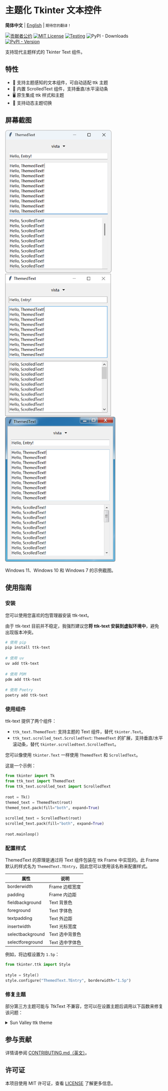 # 主题化 Tkinter 文本控件

**简体中文** |
[English](./README.md) |
<small>期待您的翻译！</small>

[![贡献者公约](https://img.shields.io/badge/贡献者公约-2.1-4baaaa.svg)](./CODE_OF_CONDUCT_zh.md)
[![MIT License](https://img.shields.io/github/license/Jesse205/ttk-text?label=%E8%AE%B8%E5%8F%AF%E8%AF%81)](./LICENSE)
[![Testing](https://github.com/Jesse205/ttk-text/actions/workflows/testing.yml/badge.svg)](https://github.com/Jesse205/ttk-text/actions/workflows/testing.yml)
![PyPI - Downloads](https://img.shields.io/pypi/dm/ttk-text?label=%E4%B8%8B%E8%BD%BD%E9%87%8F)
[![PyPI - Version](https://img.shields.io/pypi/v/ttk-text)](https://pypi.org/project/ttk-text/)

支持现代主题样式的 Tkinter Text 组件。

## 特性

- 🎨 支持主题感知的文本组件，可自动适配 ttk 主题
- 📜 内置 ScrolledText 组件，支持垂直/水平滚动条
- 🖥️ 原生集成 ttk 样式和主题
- 🔄 支持动态主题切换

## 屏幕截图

<div>
<img src="./doc/images/screenshots/windows11.webp" alt="Windows 11" width="338.7">
<img src="./doc/images/screenshots/windows10.webp" alt="Windows 10" width="337">
<img src="./doc/images/screenshots/windows7.webp" alt="Windows 7" width="350.7">
</div>

Windows 11、Windows 10 和 Windows 7 的示例截图。

## 使用指南

### 安装

您可以使用您喜欢的包管理器安装 ttk-text。

由于 ttk-text 目前并不稳定，我强烈建议您**将 ttk-text 安装到虚拟环境中**，避免出现版本冲突。

```bash
# 使用 pip
pip install ttk-text

# 使用 uv
uv add ttk-text

# 使用 PDM
pdm add ttk-text

# 使用 Poetry
poetry add ttk-text
```

### 使用组件

ttk-text 提供了两个组件：

- `ttk_text.ThemedText`: 支持主题的 Text 组件，替代 `tkinter.Text`。
- `ttk_text.scrolled_text.ScrolledText`: `ThemedText` 的扩展，支持垂直/水平滚动条，替代 `tkinter.scrolledtext.ScrolledText`。

您可以像使用 `tkinter.Text` 一样使用 `ThemedText` 和 `ScrolledText`。

这是一个示例：

```python
from tkinter import Tk
from ttk_text import ThemedText
from ttk_text.scrolled_text import ScrolledText

root = Tk()
themed_text = ThemedText(root)
themed_text.pack(fill="both", expand=True)

scrolled_text = ScrolledText(root)
scrolled_text.pack(fill="both", expand=True)

root.mainloop()
```

### 配置样式

ThemedText 的原理是通过将 Text 组件包装在 ttk Frame 中实现的。此 Frame 默认的样式名为 `ThemedText.TEntry`，因此您可以使用该名称来配置样式。

| 属性             | 说明            |
| ---------------- | --------------- |
| borderwidth      | Frame 边框宽度  |
| padding          | Frame 内边距    |
| fieldbackground  | Text 背景色     |
| foreground       | Text 字体色     |
| textpadding      | Text 外边距     |
| insertwidth      | Text 光标宽度   |
| selectbackground | Text 选中背景色 |
| selectforeground | Text 选中字体色 |

例如，将边框设置为 `1.5p`：

```python
from tkinter.ttk import Style

style = Style()
style.configure("ThemedText.TEntry", borderwidth="1.5p")
```

### 修复主题

部分第三方主题可能与 TtkText 不兼容，您可以在设置主题后调用以下函数来修复该问题：

<details>
<summary>Sun Valley ttk theme</summary>

```python
from tkinter.ttk import Style
import sv_ttk


def fix_sv_ttk(style: Style):
    if sv_ttk.get_theme() == "light":
        style.configure("ThemedText.TEntry", fieldbackground="#fdfdfd", textpadding=5)
        style.map(
            "ThemedText.TEntry",
            fieldbackground=[
                ("hover", "!focus", "#f9f9f9"),
            ],
            foreground=[
                ("pressed", style.lookup("TEntry", "foreground")),
            ]
        )
    else:
        style.configure("ThemedText.TEntry", fieldbackground="#292929", textpadding=5)
        style.map(
            "ThemedText.TEntry",
            fieldbackground=[
                ("hover", "!focus", "#2f2f2f"),
                ("focus", "#1c1c1c"),
            ],
            foreground=[
                ("pressed", style.lookup("TEntry", "foreground")),
            ]
        )

sv_ttk.set_theme("light")
fix_sv_ttk(Style())
```

</details>

## 参与贡献

详情请参阅 [CONTRIBUTING.md（英文）](./CONTRIBUTING.md)。

## 许可证

本项目使用 MIT 许可证，查看 [LICENSE](./LICENSE) 了解更多信息。
